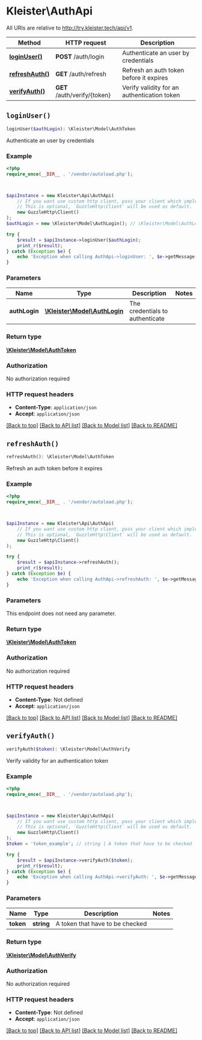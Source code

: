 # Kleister\AuthApi

All URIs are relative to http://try.kleister.tech/api/v1.

Method | HTTP request | Description
------------- | ------------- | -------------
[**loginUser()**](AuthApi.md#loginUser) | **POST** /auth/login | Authenticate an user by credentials
[**refreshAuth()**](AuthApi.md#refreshAuth) | **GET** /auth/refresh | Refresh an auth token before it expires
[**verifyAuth()**](AuthApi.md#verifyAuth) | **GET** /auth/verify/{token} | Verify validity for an authentication token


## `loginUser()`

```php
loginUser($authLogin): \Kleister\Model\AuthToken
```

Authenticate an user by credentials

### Example

```php
<?php
require_once(__DIR__ . '/vendor/autoload.php');



$apiInstance = new Kleister\Api\AuthApi(
    // If you want use custom http client, pass your client which implements `GuzzleHttp\ClientInterface`.
    // This is optional, `GuzzleHttp\Client` will be used as default.
    new GuzzleHttp\Client()
);
$authLogin = new \Kleister\Model\AuthLogin(); // \Kleister\Model\AuthLogin | The credentials to authenticate

try {
    $result = $apiInstance->loginUser($authLogin);
    print_r($result);
} catch (Exception $e) {
    echo 'Exception when calling AuthApi->loginUser: ', $e->getMessage(), PHP_EOL;
}
```

### Parameters

Name | Type | Description  | Notes
------------- | ------------- | ------------- | -------------
 **authLogin** | [**\Kleister\Model\AuthLogin**](../Model/AuthLogin.md)| The credentials to authenticate |

### Return type

[**\Kleister\Model\AuthToken**](../Model/AuthToken.md)

### Authorization

No authorization required

### HTTP request headers

- **Content-Type**: `application/json`
- **Accept**: `application/json`

[[Back to top]](#) [[Back to API list]](../../README.md#endpoints)
[[Back to Model list]](../../README.md#models)
[[Back to README]](../../README.md)

## `refreshAuth()`

```php
refreshAuth(): \Kleister\Model\AuthToken
```

Refresh an auth token before it expires

### Example

```php
<?php
require_once(__DIR__ . '/vendor/autoload.php');



$apiInstance = new Kleister\Api\AuthApi(
    // If you want use custom http client, pass your client which implements `GuzzleHttp\ClientInterface`.
    // This is optional, `GuzzleHttp\Client` will be used as default.
    new GuzzleHttp\Client()
);

try {
    $result = $apiInstance->refreshAuth();
    print_r($result);
} catch (Exception $e) {
    echo 'Exception when calling AuthApi->refreshAuth: ', $e->getMessage(), PHP_EOL;
}
```

### Parameters

This endpoint does not need any parameter.

### Return type

[**\Kleister\Model\AuthToken**](../Model/AuthToken.md)

### Authorization

No authorization required

### HTTP request headers

- **Content-Type**: Not defined
- **Accept**: `application/json`

[[Back to top]](#) [[Back to API list]](../../README.md#endpoints)
[[Back to Model list]](../../README.md#models)
[[Back to README]](../../README.md)

## `verifyAuth()`

```php
verifyAuth($token): \Kleister\Model\AuthVerify
```

Verify validity for an authentication token

### Example

```php
<?php
require_once(__DIR__ . '/vendor/autoload.php');



$apiInstance = new Kleister\Api\AuthApi(
    // If you want use custom http client, pass your client which implements `GuzzleHttp\ClientInterface`.
    // This is optional, `GuzzleHttp\Client` will be used as default.
    new GuzzleHttp\Client()
);
$token = 'token_example'; // string | A token that have to be checked

try {
    $result = $apiInstance->verifyAuth($token);
    print_r($result);
} catch (Exception $e) {
    echo 'Exception when calling AuthApi->verifyAuth: ', $e->getMessage(), PHP_EOL;
}
```

### Parameters

Name | Type | Description  | Notes
------------- | ------------- | ------------- | -------------
 **token** | **string**| A token that have to be checked |

### Return type

[**\Kleister\Model\AuthVerify**](../Model/AuthVerify.md)

### Authorization

No authorization required

### HTTP request headers

- **Content-Type**: Not defined
- **Accept**: `application/json`

[[Back to top]](#) [[Back to API list]](../../README.md#endpoints)
[[Back to Model list]](../../README.md#models)
[[Back to README]](../../README.md)
